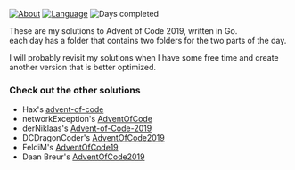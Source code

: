 [![About](https://img.shields.io/badge/Advent%20of%20Code-2019-brightgreen)](https://adventofcode.com/2019/about)
[![Language](https://img.shields.io/badge/Language-Golang-blue)](https://golang.org/)
![Days completed](https://img.shields.io/badge/Days%20completed-1:6,part1(7,8),9-red)

These are my solutions to Advent of Code 2019, written in Go.   
each day has a folder that contains two folders for the two parts of the day.

I will probably revisit my solutions when I have some free time and create another version that is better optimized.

### Check out the other solutions
+ Hax's [advent-of-code](https://github.com/Schlauer-Hax/advent-of-code)
+ networkException's [AdventOfCode](https://github.com/dejakobniklas/AdventOfCode)
+ derNiklaas's [Advent-of-Code-2019](https://github.com/derNiklaas/Advent-of-Code-2019)
+ DCDragonCoder's [AdventOfCode2019](https://github.com/DragonCoder01/AdventOfCode2019)
+ FeldiM's [AdventOfCode19](https://github.com/feldim2425/AdventOfCode19)
+ Daan Breur's [AdventOfCode2019](https://github.com/daanbreur/AdventOfCode2019)